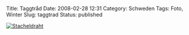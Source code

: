 Title: Taggtråd
Date: 2008-02-28 12:31
Category: Schweden
Tags: Foto, Winter
Slug: taggtrad
Status: published

[![Stacheldraht](/pic/istaggtrad_s.jpg "Stacheldraht")](/pic/istaggtrad_l.jpg)

